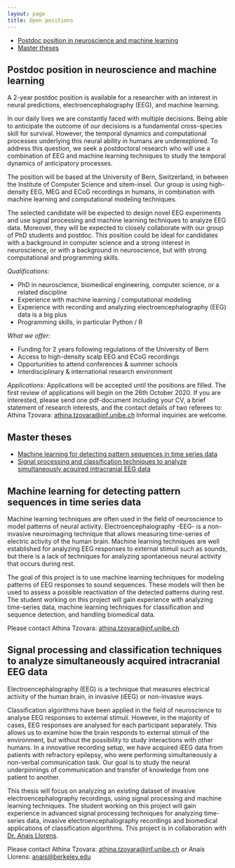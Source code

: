 ```yaml
---
layout: page
title: Open positions
---
```


* [Postdoc position in neuroscience and machine learning](#postdoc-position-in-neuroscience-and-machine-learning)
* [Master theses](#master-theses)

## Postdoc position in neuroscience and machine learning

A 2-year postdoc position is available for a researcher with an interest in neural predictions, electroencephalography (EEG), and machine learning. 

In our daily lives we are constantly faced with multiple decisions. Being able to anticipate the outcome of our decisions is a fundamental cross-species skill for survival. However, the temporal dynamics and computational processes underlying this neural ability in humans are underexplored. To address this question, we seek a postdoctoral research who will use a combination of EEG and machine learning techniques to study the temporal dynamics of anticipatory processes.

The position will be based at the University of Bern, Switzerland, in between the Institute of Computer Science and sitem-insel. Our group is using high-density EEG, MEG and ECoG recordings in humans, in combination with machine learning and computational modeling techniques.

The selected candidate will be expected to design novel EEG experiments and use signal processing and machine learning techniques to analyze EEG data. Moreover, they will be expected to closely collaborate with our group of PhD students and postdoc. This position could be ideal for candidates with a background in computer science and a strong interest in neuroscience, or with a background in neuroscience, but with strong computational and programming skills. 

*Qualifications:*

-	PhD in neuroscience, biomedical engineering, computer science, or a related discipline
-	Experience with machine learning / computational modeling
-	Experience with recording and analyzing electroencephalography (EEG) data is a big plus
-	Programming skills, in particular Python / R

*What we offer:*

-	Funding for 2 years following regulations of the University of Bern
-	Access to high-density scalp EEG and ECoG recordings
-	Opportunities to attend conferences & summer schools
-	Interdisciplinary & international research environment

*Applications:*
Applications will be accepted until the positions are filled. The first review of applications will begin on the 26th October 2020. If you are interested, please send one pdf-document including your CV, a brief statement of research interests, and the contact details of two referees to:  
Athina Tzovara: athina.tzovara@inf.unibe.ch
Informal inquiries are welcome.



## Master theses

* [Machine learning for detecting pattern sequences in time series data](#machine-learning-for-detecting-pattern-sequences-in-time-series-data)
* [Signal processing and classification techniques to analyze simultaneously acquired intracranial EEG data](#signal-processing-and-classification-techniques-to-analyze-simultaneously-acquired-intracranial-eeg-data)

## Machine learning for detecting pattern sequences in time series data

Machine learning techniques are often used in the field of neuroscience to model patterns of neural activity. Electroencephalography -EEG- is a non-invasive neuroimaging technique that allows measuring time-series of electric activity of the human brain. Machine learning techniques are well established for analyzing EEG responses to external stimuli such as sounds, but there is a lack of techniques for analyzing spontaneous neural activity that occurs during rest.

The goal of this project is to use machine learning techniques for modeling patterns of EEG responses to sound sequences. These models will then be used to assess a possible reactivation of the detected patterns during rest. The student working on this project will gain experience with analyzing time-series data, machine learning techniques for classification and sequence detection, and handling biomedical data.

Please contact Athina Tzovara: athina.tzovara@inf.unibe.ch

## Signal processing and classification techniques to analyze simultaneously acquired intracranial EEG data

Electroencephalography (EEG) is a technique that measures electrical activity of the human brain, in invasive (iEEG) or non-invasive ways.

Classification algorithms have been applied in the field of neuroscience to analyse EEG responses to external stimuli. However, in the majority of cases, EEG responses are analysed for each participant separately. This allows us to examine how the brain responds to external stimuli of the environment, but without the possibility to study interactions with other humans. In a innovative recording setup, we have acquired iEEG data from patients with refractory epilepsy, who were performing simultaneously a non-verbal communication task. Our goal is to study the neural underpinnings of communication and transfer of knowledge from one patient to another.

This thesis will focus on analyzing an existing dataset of invasive electroencephalography recordings, using signal processing and machine learning techniques. The student working on this project will gain experience in advanced signal processing techniques for analyzing time-series data, invasive electroencephalography recordings and biomedical applications of classification algorithms.
This project is in collaboration with [Dr. Anais Llorens](https://knightlab.neuro.berkeley.edu/post-docs/anais-llorens).

Please contact Athina Tzovara: athina.tzovara@inf.unibe.ch or Anais Llorens: anais@berkeley.edu  

